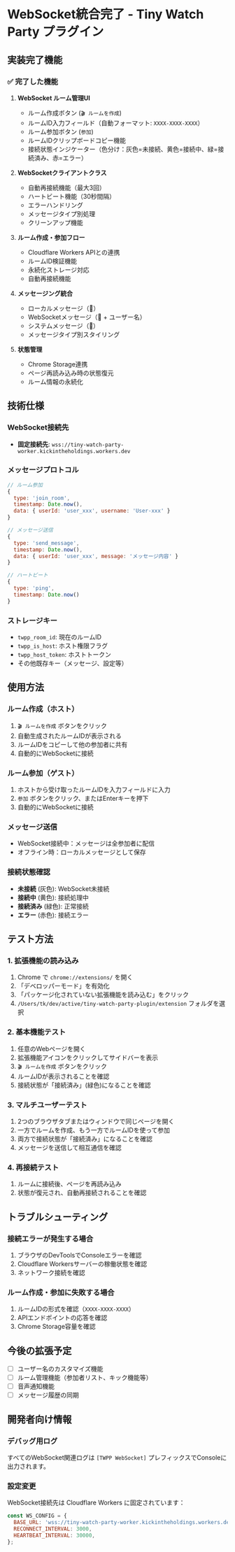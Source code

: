 # WebSocket統合完了 - Tiny Watch Party プラグイン

## 実装完了機能

### ✅ 完了した機能

1. **WebSocket ルーム管理UI**
   - ルーム作成ボタン (`🎬 ルームを作成`)
   - ルームID入力フィールド（自動フォーマット: `XXXX-XXXX-XXXX`）
   - ルーム参加ボタン (`参加`)
   - ルームIDクリップボードコピー機能
   - 接続状態インジケーター（色分け：灰色=未接続、黄色=接続中、緑=接続済み、赤=エラー）

2. **WebSocketクライアントクラス**
   - 自動再接続機能（最大3回）
   - ハートビート機能（30秒間隔）
   - エラーハンドリング
   - メッセージタイプ別処理
   - クリーンアップ機能

3. **ルーム作成・参加フロー**
   - Cloudflare Workers APIとの連携
   - ルームID検証機能
   - 永続化ストレージ対応
   - 自動再接続機能

4. **メッセージング統合**
   - ローカルメッセージ（💬）
   - WebSocketメッセージ（👤 + ユーザー名）
   - システムメッセージ（🔔）
   - メッセージタイプ別スタイリング

5. **状態管理**
   - Chrome Storage連携
   - ページ再読み込み時の状態復元
   - ルーム情報の永続化

## 技術仕様

### WebSocket接続先
- **固定接続先**: `wss://tiny-watch-party-worker.kickintheholdings.workers.dev`

### メッセージプロトコル
```javascript
// ルーム参加
{
  type: 'join_room',
  timestamp: Date.now(),
  data: { userId: 'user_xxx', username: 'User-xxx' }
}

// メッセージ送信
{
  type: 'send_message',
  timestamp: Date.now(),
  data: { userId: 'user_xxx', message: 'メッセージ内容' }
}

// ハートビート
{
  type: 'ping',
  timestamp: Date.now()
}
```

### ストレージキー
- `twpp_room_id`: 現在のルームID
- `twpp_is_host`: ホスト権限フラグ
- `twpp_host_token`: ホストトークン
- その他既存キー（メッセージ、設定等）

## 使用方法

### ルーム作成（ホスト）
1. `🎬 ルームを作成` ボタンをクリック
2. 自動生成されたルームIDが表示される
3. ルームIDをコピーして他の参加者に共有
4. 自動的にWebSocketに接続

### ルーム参加（ゲスト）
1. ホストから受け取ったルームIDを入力フィールドに入力
2. `参加` ボタンをクリック、またはEnterキーを押下
3. 自動的にWebSocketに接続

### メッセージ送信
- WebSocket接続中：メッセージは全参加者に配信
- オフライン時：ローカルメッセージとして保存

### 接続状態確認
- **未接続** (灰色): WebSocket未接続
- **接続中** (黄色): 接続処理中
- **接続済み** (緑色): 正常接続
- **エラー** (赤色): 接続エラー

## テスト方法

### 1. 拡張機能の読み込み
1. Chrome で `chrome://extensions/` を開く
2. 「デベロッパーモード」を有効化
3. 「パッケージ化されていない拡張機能を読み込む」をクリック
4. `/Users/tk/dev/active/tiny-watch-party-plugin/extension` フォルダを選択

### 2. 基本機能テスト
1. 任意のWebページを開く
2. 拡張機能アイコンをクリックしてサイドバーを表示
3. `🎬 ルームを作成` ボタンをクリック
4. ルームIDが表示されることを確認
5. 接続状態が「接続済み」(緑色)になることを確認

### 3. マルチユーザーテスト
1. 2つのブラウザタブまたはウィンドウで同じページを開く
2. 一方でルームを作成、もう一方でルームIDを使って参加
3. 両方で接続状態が「接続済み」になることを確認
4. メッセージを送信して相互通信を確認

### 4. 再接続テスト
1. ルームに接続後、ページを再読み込み
2. 状態が復元され、自動再接続されることを確認

## トラブルシューティング

### 接続エラーが発生する場合
1. ブラウザのDevToolsでConsoleエラーを確認
2. Cloudflare Workersサーバーの稼働状態を確認
3. ネットワーク接続を確認

### ルーム作成・参加に失敗する場合
1. ルームIDの形式を確認（`XXXX-XXXX-XXXX`）
2. APIエンドポイントの応答を確認
3. Chrome Storage容量を確認

## 今後の拡張予定

- [ ] ユーザー名のカスタマイズ機能
- [ ] ルーム管理機能（参加者リスト、キック機能等）
- [ ] 音声通知機能
- [ ] メッセージ履歴の同期

## 開発者向け情報

### デバッグ用ログ
すべてのWebSocket関連ログは `[TWPP WebSocket]` プレフィックスでConsoleに出力されます。

### 設定変更
WebSocket接続先は Cloudflare Workers に固定されています：

```javascript
const WS_CONFIG = {
  BASE_URL: 'wss://tiny-watch-party-worker.kickintheholdings.workers.dev',
  RECONNECT_INTERVAL: 3000,
  HEARTBEAT_INTERVAL: 30000,
};
```
